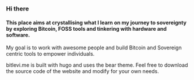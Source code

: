 ### Hi there
#### This place aims at crystallising what I learn on my journey to sovereignty by exploring Bitcoin, FOSS tools and tinkering with hardware and software.

My goal is to work with awesome people and build Bitcoin and Sovereign centric tools to empower individuals.

bitlevi.me is built with hugo and uses the bear theme. Feel free to download the source code of the website and modify for your own needs.